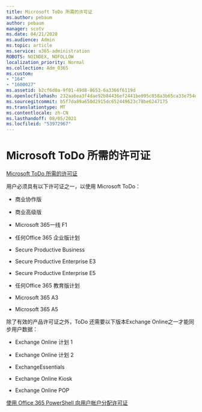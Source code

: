 ```yaml
---
title: Microsoft ToDo 所需的许可证
ms.author: pebaum
author: pebaum
manager: scotv
ms.date: 04/21/2020
ms.audience: Admin
ms.topic: article
ms.service: o365-administration
ROBOTS: NOINDEX, NOFOLLOW
localization_priority: Normal
ms.collection: Adm_O365
ms.custom:
- "164"
- "1600027"
ms.assetid: b2cf6d0a-9f01-49d8-8653-6a3366f6119d
ms.openlocfilehash: 232aa6ea3f4dae92b84436ef2441be095c858a3b65ca33e754d802f39edc2097
ms.sourcegitcommit: b5f7da89a650d2915dc652449623c78be6247175
ms.translationtype: MT
ms.contentlocale: zh-CN
ms.lasthandoff: 08/05/2021
ms.locfileid: "53972967"
---
```

# <a name="required-licenses-for-microsoft-todo"></a>Microsoft ToDo 所需的许可证

[Microsoft ToDo 所需的许可证](https://support.office.com/article/381e9d1b-c500-49b5-973e-890fd86528d7.aspx)
  
用户必须具有以下许可证之一，以使用 Microsoft ToDo：
  
- 商业协作版

- 商业高级版

- Microsoft 365一线 F1

- 任何Office 365 企业版计划

- Secure Productive Business

- Secure Productive Enterprise E3

- Secure Productive Enterprise E5

- 任何Office 365 教育版计划

- Microsoft 365 A3

- Microsoft 365 A5

除了有效的产品许可证之外，ToDo 还需要以下版本Exchange Online之一才能同步用户数据：
  
- Exchange Online 计划 1

- Exchange Online 计划 2

- ExchangeEssentials

- Exchange Online Kiosk

- Exchange Online POP

[使用 Office 365 PowerShell 向用户帐户分配许可证](https://docs.microsoft.com/office365/enterprise/powershell/assign-licenses-to-user-accounts-with-office-365-powershell )
  